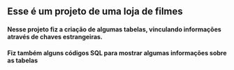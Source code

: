 ## Esse é um projeto de uma loja de filmes

#### Nesse projeto fiz a criação de algumas tabelas, vinculando informações através de chaves estrangeiras.
#### Fiz também alguns códigos SQL para mostrar algumas informações sobre as tabelas
